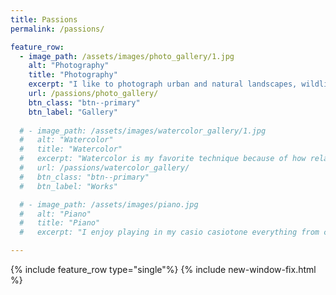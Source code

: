 ```yaml
---
title: Passions 
permalink: /passions/

feature_row:
  - image_path: /assets/images/photo_gallery/1.jpg
    alt: "Photography"
    title: "Photography"
    excerpt: "I like to photograph urban and natural landscapes, wildlife, and the night sky. I also enjoy gathering reference images in research trips to study complex parts of nature like the oceans, clouds, and sky for my computer graphics work." 
    url: /passions/photo_gallery/
    btn_class: "btn--primary"
    btn_label: "Gallery"
    
  # - image_path: /assets/images/watercolor_gallery/1.jpg
  #   alt: "Watercolor"
  #   title: "Watercolor"
  #   excerpt: "Watercolor is my favorite technique because of how relaxing it is to control the flow of water and pigment. Little strokes can create meaningful results, and negative space is a tool, not a weakness. I'm very new to the medium, but practicing a lot to try improve." 
  #   url: /passions/watercolor_gallery/
  #   btn_class: "btn--primary"
  #   btn_label: "Works"

  # - image_path: /assets/images/piano.jpg
  #   alt: "Piano"
  #   title: "Piano"
  #   excerpt: "I enjoy playing in my casio casiotone everything from classical music and covers for film scores to video game themes, and 80's music." 

---
```


{% include feature_row type="single"%}
{% include new-window-fix.html %}
